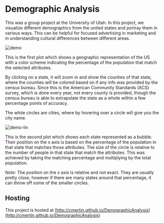 # Demographic Analysis

This was a group project at the University of Utah. In this project, we visualize
different demographics from the united states and portray them in various ways.
This can be helpful for focused advertising in marketing and in understanding
cultural differences between different areas.

![demo](Data/demo.png)

This is the first plot which shows a geographic representation of the US with
a color scheme indicating the percentage of the population that match the
selected attributes.

By clicking on a state, it will zoom in and show the counties of that state,
where the counties will be colored based on if any info was provided by the
census bureau. Since this is the American Community Standards (ACS) survey,
which is done every year, not every county is provided, though the census
bureau is able to extrapolate the state as a whole within a few percentage points
of accuracy.

The white circles are cities, where by hovering over a circle will give you
the city name.

![demo-lin](Data/demo-linear.png)

This is the second plot which shows each state represented as a bubble. Their
position on the x axis is based on the percentage of the population in that
state that matches those attributes. The size of the circle is relative to the
number of people in that state that match the attributes. This was achieved
by taking the matching percentage and multiplying by the total population.

*Note*: The position on the x axis is relative and not exact. They are usually
pretty close, however if there are many states around that percentage, it can
throw off some of the smaller circles.

## Hosting

This project is hosted at [http://cmertin.github.io/DemographicAnalysis](http://cmertin.github.io/DemographicAnalysis)